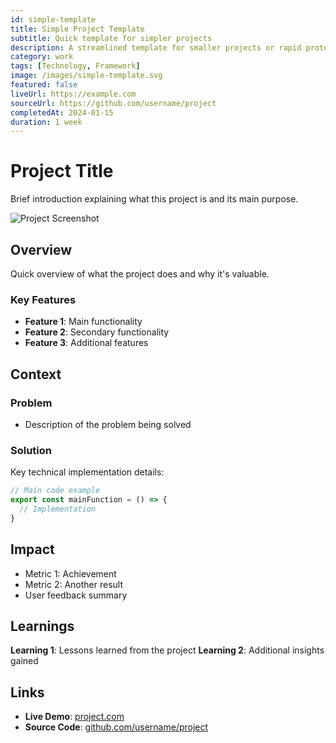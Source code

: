 ```yaml
---
id: simple-template
title: Simple Project Template
subtitle: Quick template for simpler projects
description: A streamlined template for smaller projects or rapid prototyping documentation.
category: work
tags: [Technology, Framework]
image: /images/simple-template.svg
featured: false
liveUrl: https://example.com
sourceUrl: https://github.com/username/project
completedAt: 2024-01-15
duration: 1 week
---
```


# Project Title

Brief introduction explaining what this project is and its main purpose.

![Project Screenshot](/images/simple-template.svg)

## Overview

Quick overview of what the project does and why it's valuable.

### Key Features

- **Feature 1**: Main functionality
- **Feature 2**: Secondary functionality
- **Feature 3**: Additional features

## Context

### Problem

- Description of the problem being solved

### Solution

Key technical implementation details:

```typescript
// Main code example
export const mainFunction = () => {
  // Implementation
}
```

## Impact

- Metric 1: Achievement
- Metric 2: Another result
- User feedback summary
  
## Learnings

**Learning 1**: Lessons learned from the project
**Learning 2**: Additional insights gained

## Links

- **Live Demo**: [project.com](https://example.com)
- **Source Code**: [github.com/username/project](https://github.com/username/project)
